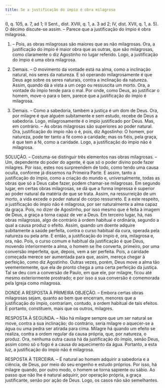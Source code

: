 ```yaml
---
title: Se a justificação do ímpio é obra milagrosa
---
```


(I, q. 105, a. 7, ad 1; II Sent., dist. XVIII, q. 1, a. 3 ad 2; IV, dist. XVII, q. 1, a. 5).
  O décimo discute-se assim. – Parece que a justificação do ímpio é obra milagrosa.  

1. – Pois, as obras milagrosas são maiores que as não milagrosas. Ora, a justificação do ímpio é maior obra que as outras, que são milagrosas, como claramente o diz Agostinho no lugar referido. Logo, a justificação do ímpio é uma obra milagrosa.  

2. Demais. – O movimento da vontade está na alma, como a inclinação natural, nos seres da natureza. E só operando milagrosamente é que Deus age sobre os seres naturais, contra a inclinação da natureza. Assim, quando dá a vista a um cego ou ressuscita um morto. Ora, a vontade do ímpio tende para o mal. Por onde, como Deus, ao justificar o homem, move-o para o bem, parece que a justificação do ímpio é milagrosa.  

3. Demais. – Como a sabedoria, também a justiça é um dom de Deus. Ora, por milagre é que alguém subitamente e sem estudo, recebe de Deus a sabedoria. Logo, milagrosamente é o ímpio justificado por Deus.  Mas, em contrário. – As obras milagrosas são superiores ao poder natural. Ora, justificação do ímpio não o é, pois, diz Agostinho: O homem, por natureza, pode ter tanto a fé como a caridade; mas os fiéis, pela graça, é que tem a fé, como a caridade. Logo, a justificação do ímpio não é milagrosa.  

SOLUÇÃO. – Costuma-se distinguir três elementos nas obras milagrosas. – Um, dependente do poder do agente, é que só o poder divino pode fazer milagres. Por isso, estes nos surpreendem de todo, como tendo uma causa oculta, conforme já dissemos na Primeira Parte. E assim, tanto a justificação do ímpio, como a criação do mundo e, universalmente, todas as obras que só a Deus cabe fazer, podem chamar-se milagrosas. Em segundo lugar, em certas obras milagrosas, se dá que a forma impressa é superior ao poder natural da matéria de que se trata. Assim, na ressurreição de um morto, a vida excede o poder natural do corpo ressurreto. E a este respeito, a justificação do ímpio não é milagrosa, por ser naturalmente a alma capaz da graça. Pois, no dizer de Agostinho, por isso mesmo que é feita à imagem de Deus, a graça a torna capaz de ver a Deus.  Em terceiro lugar, há, nas obras milagrosas, algo de contrário à ordem habitual e ordinária, segundo a qual a causa produz o efeito. Assim, quando um doente adquire subitamente a saúde perfeita, contra o curso habitual da cura, operada pela natureza ou pela arte. E então, a justificação do ímpio é, ora, milagrosa e, ora, não. Pois, o curso comum e habitual da justificação é que Deus, movendo interiormente a alma, o homem se lhe converta, primeiro, por uma conversão imperfeita, que, depois, vem a ser perfeita. Pois, a caridade começada merece ser aumentada para que, assim, mereça chegar à perfeição, como diz Agostinho. Outras vezes, porém, Deus move a alma tão veementemente, que ela de pronto chega a uma certa perfeição da justiça. Tal se deu com a conversão de Paulo, em que ele, por milagre, ficou até mesmo exteriormente prostrado; e por isso a sua conversão é comemorada pela Igreja como milagrosa.  

DONDE A RESPOSTA À PRIMEIRA OBJEÇÃO. – Embora certas obras milagrosas sejam, quanto ao bem que encerram, menores que a justificação do ímpio, contrariam, contudo, a ordem habitual de tais efeitos. E portanto, constituem, mais que os outros, milagres.  

RESPOSTA À SEGUNDA. – Não há milagre sempre que um ser natural se move, contra a sua inclinação; do contrário, seria milagre o aquecer-se a água ou uma pedra ser atirada para cima. Milagre há quando um efeito se realiza, contra a ordem regular da causa própria, que, por natureza, o produz. Ora, nenhuma outra causa há da justificação do ímpio, senão Deus, assim como só o fogo é a causa do aquecimento da água. Portanto, a esta luz, a justificação do ímpio não é milagrosa.  

RESPOSTA À TERCEIRA. – É natural ao homem adquirir a sabedoria e a ciência, de Deus, por meio do seu engenho e estudo próprios. Por isso, há milagre quando, por outro modo, o homem se torna sapiente ou sábio. Ao passo que não lhe é natural adquirir, por operação própria, a graça justificante, senão por ação de Deus. Logo, os casos não são semelhantes.